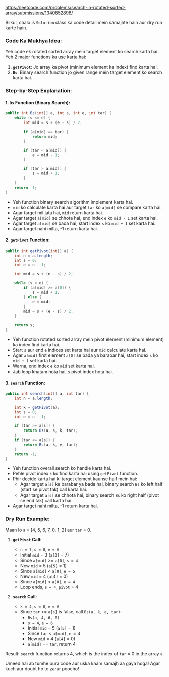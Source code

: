 https://leetcode.com/problems/search-in-rotated-sorted-array/submissions/1340852898/

Bilkul, chalo is `Solution` class ka code detail mein samajhte hain aur dry run karte hain.

### Code Ka Mukhya Idea:

Yeh code ek rotated sorted array mein target element ko search karta hai. Yeh 2 major functions ka use karta hai:
1. **`getPivot`**: Jo array ka pivot (minimum element ka index) find karta hai.
2. **`Bs`**: Binary search function jo given range mein target element ko search karta hai.

### Step-by-Step Explanation:

#### 1. `Bs` Function (Binary Search):

```java
public int Bs(int[] a, int s, int e, int tar) {
    while (s <= e) {
        int mid = s + (e - s) / 2;

        if (a[mid] == tar) {
            return mid;
        }

        if (tar < a[mid]) {
            e = mid - 1;
        }

        if (tar > a[mid]) {
            s = mid + 1;
        }
    }
    return -1;
}
```

- Yeh function binary search algorithm implement karta hai. 
- `mid` ko calculate karta hai aur target `tar` ko `a[mid]` se compare karta hai.
- Agar target mil jata hai, `mid` return karta hai.
- Agar target `a[mid]` se chhota hai, end index `e` ko `mid - 1` set karta hai.
- Agar target `a[mid]` se bada hai, start index `s` ko `mid + 1` set karta hai.
- Agar target nahi milta, -1 return karta hai.

#### 2. `getPivot` Function:

```java
public int getPivot(int[] a) {
    int n = a.length;
    int s = 0;
    int e = n - 1;

    int mid = s + (e - s) / 2;

    while (s < e) {
        if (a[mid] >= a[0]) {
            s = mid + 1;
        } else {
            e = mid;
        }
        mid = s + (e - s) / 2;
    }

    return s;
}
```

- Yeh function rotated sorted array mein pivot element (minimum element) ka index find karta hai.
- Start `s` aur end `e` indices set karta hai aur `mid` calculate karta hai.
- Agar `a[mid]` first element `a[0]` se bada ya barabar hai, start index `s` ko `mid + 1` set karta hai.
- Warna, end index `e` ko `mid` set karta hai.
- Jab loop khatam hota hai, `s` pivot index hota hai.

#### 3. `search` Function:

```java
public int search(int[] a, int tar) {
    int n = a.length;

    int k = getPivot(a);
    int s = 0;
    int e = n - 1;

    if (tar >= a[s]) {
        return Bs(a, s, k, tar);
    }
    if (tar <= a[s]) {
        return Bs(a, k, e, tar);
    }
    return -1;
}
```

- Yeh function overall search ko handle karta hai.
- Pehle pivot index `k` ko find karta hai using `getPivot` function.
- Phir decide karta hai ki target element kaunse half mein hai:
  - Agar target `a[s]` ke barabar ya bada hai, binary search `Bs` ko left half (start se pivot tak) call karta hai.
  - Agar target `a[s]` se chhota hai, binary search `Bs` ko right half (pivot se end tak) call karta hai.
- Agar target nahi milta, -1 return karta hai.

### Dry Run Example:

Maan lo `a` = [4, 5, 6, 7, 0, 1, 2] aur `tar` = 0.

1. **`getPivot` Call**:
   - `n = 7`, `s = 0`, `e = 6`
   - Initial `mid` = 3 (`a[3]` = 7)
   - Since `a[mid]` >= `a[0]`, `s = 4`
   - New `mid` = 5 (`a[5]` = 1)
   - Since `a[mid]` < `a[0]`, `e = 5`
   - New `mid` = 4 (`a[4]` = 0)
   - Since `a[mid]` < `a[0]`, `e = 4`
   - Loop ends, `s = 4`, `pivot` = 4

2. **`search` Call**:
   - `k = 4`, `s = 0`, `e = 6`
   - Since `tar` <= `a[s]` is false, call `Bs(a, k, e, tar)`:
     - `Bs(a, 4, 6, 0)`
     - `s = 4`, `e = 6`
     - Initial `mid` = 5 (`a[5]` = 1)
     - Since `tar` < `a[mid]`, `e = 4`
     - New `mid` = 4 (`a[4]` = 0)
     - `a[mid]` == `tar`, return 4

Result: `search` function returns 4, which is the index of `tar` = 0 in the array `a`.

Umeed hai ab tumhe pura code aur uska kaam samajh aa gaya hoga! Agar kuch aur doubt ho to zarur poocho!